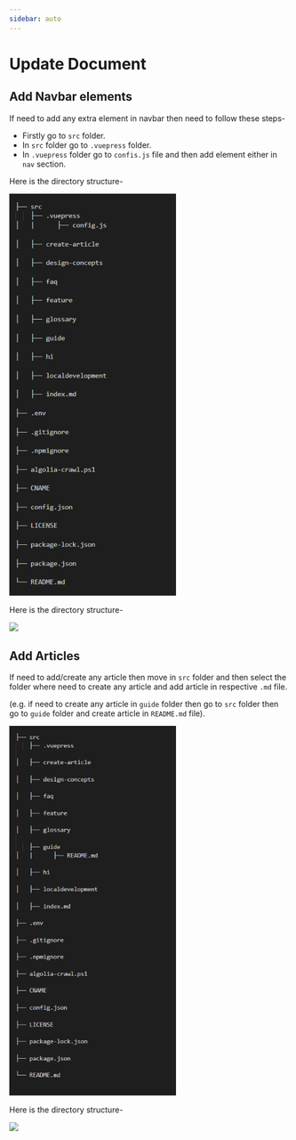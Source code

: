 ```yaml
---
sidebar: auto
---
```


# Update Document

## Add Navbar elements

If need to add any extra element in navbar then need to follow these steps-

- Firstly go to `src` folder.
- In `src` folder go to `.vuepress` folder.
- In `.vuepress` folder go to `confis.js` file and then add element either in `nav` section.

 Here is the directory structure-

 <img width="300px" src="/navbarelements.png" />

Here is the directory structure-

<img width="800px" src="/navelement.gif" />


## Add Articles

If need to add/create any article then move in `src` folder and then select the folder where need to create any article and add article in respective `.md` file.

(e.g. if need to create any article in `guide` folder then go to `src` folder then go to `guide` folder and create article in `README.md` file).

<img width="300px" src="/createarticles.png" />

Here is the directory structure-

<img width="800px" src="/addarticle.gif" />

